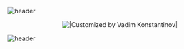 ![header](https://capsule-render.vercel.app/api?type=waving&color=0:EDE574,100:E1F5C4&height=160&section=header&text=Hi%20there!&fontAlignY=40&fontSize=55&descAlignY=73&descSize=45&animation=twinkling&fontColor=F1F5EAEE&descAlign=67&fontAlign=25)

<p align="center">
  <img title="|Customized by Vadim Konstantinov|" src="https://readme-typing-svg.herokuapp.com?font=Cinzel+Decorative&size=35&duration=3000&color=E1F5C4EE&center=true&vCenter=true&width=450&lines=Vadim+Konstantinov;Web+Developer">
</p>

![header](https://capsule-render.vercel.app/api?type=waving&color=0:EDE574,100:E1F5C4&height=160&section=footer&desc=Wellcome%20to%20my%20GitHub&descAlignY=73&descSize=45&animation=twinkling&fontColor=F1F5EAEE&descAlign=67&fontAlign=25)
